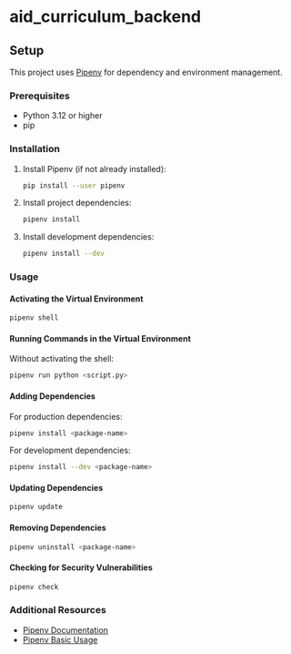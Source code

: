 # aid_curriculum_backend

## Setup

This project uses [Pipenv](https://pipenv.pypa.io/) for dependency and environment management.

### Prerequisites

- Python 3.12 or higher
- pip

### Installation

1. Install Pipenv (if not already installed):
   ```bash
   pip install --user pipenv
   ```

2. Install project dependencies:
   ```bash
   pipenv install
   ```

3. Install development dependencies:
   ```bash
   pipenv install --dev
   ```

### Usage

#### Activating the Virtual Environment

```bash
pipenv shell
```

#### Running Commands in the Virtual Environment

Without activating the shell:
```bash
pipenv run python <script.py>
```

#### Adding Dependencies

For production dependencies:
```bash
pipenv install <package-name>
```

For development dependencies:
```bash
pipenv install --dev <package-name>
```

#### Updating Dependencies

```bash
pipenv update
```

#### Removing Dependencies

```bash
pipenv uninstall <package-name>
```

#### Checking for Security Vulnerabilities

```bash
pipenv check
```

### Additional Resources

- [Pipenv Documentation](https://pipenv.pypa.io/en/latest/)
- [Pipenv Basic Usage](https://pipenv.pypa.io/en/latest/basics/)